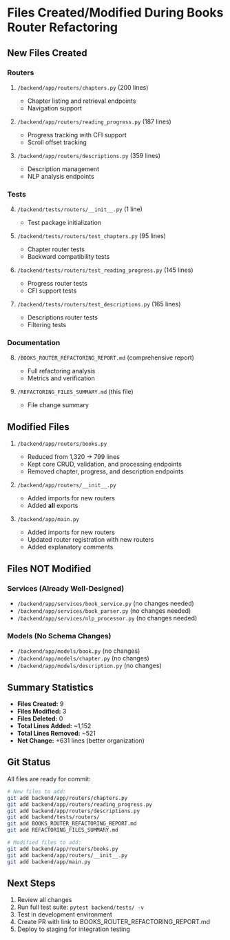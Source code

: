 # Files Created/Modified During Books Router Refactoring

## New Files Created

### Routers
1. `/backend/app/routers/chapters.py` (200 lines)
   - Chapter listing and retrieval endpoints
   - Navigation support

2. `/backend/app/routers/reading_progress.py` (187 lines)
   - Progress tracking with CFI support
   - Scroll offset tracking

3. `/backend/app/routers/descriptions.py` (359 lines)
   - Description management
   - NLP analysis endpoints

### Tests
4. `/backend/tests/routers/__init__.py` (1 line)
   - Test package initialization

5. `/backend/tests/routers/test_chapters.py` (95 lines)
   - Chapter router tests
   - Backward compatibility tests

6. `/backend/tests/routers/test_reading_progress.py` (145 lines)
   - Progress router tests
   - CFI support tests

7. `/backend/tests/routers/test_descriptions.py` (165 lines)
   - Descriptions router tests
   - Filtering tests

### Documentation
8. `/BOOKS_ROUTER_REFACTORING_REPORT.md` (comprehensive report)
   - Full refactoring analysis
   - Metrics and verification

9. `/REFACTORING_FILES_SUMMARY.md` (this file)
   - File change summary

## Modified Files

1. `/backend/app/routers/books.py`
   - Reduced from 1,320 → 799 lines
   - Kept core CRUD, validation, and processing endpoints
   - Removed chapter, progress, and description endpoints

2. `/backend/app/routers/__init__.py`
   - Added imports for new routers
   - Added __all__ exports

3. `/backend/app/main.py`
   - Added imports for new routers
   - Updated router registration with new routers
   - Added explanatory comments

## Files NOT Modified

### Services (Already Well-Designed)
- `/backend/app/services/book_service.py` (no changes needed)
- `/backend/app/services/book_parser.py` (no changes needed)
- `/backend/app/services/nlp_processor.py` (no changes needed)

### Models (No Schema Changes)
- `/backend/app/models/book.py` (no changes)
- `/backend/app/models/chapter.py` (no changes)
- `/backend/app/models/description.py` (no changes)

## Summary Statistics

- **Files Created:** 9
- **Files Modified:** 3
- **Files Deleted:** 0
- **Total Lines Added:** ~1,152
- **Total Lines Removed:** ~521
- **Net Change:** +631 lines (better organization)

## Git Status

All files are ready for commit:

```bash
# New files to add:
git add backend/app/routers/chapters.py
git add backend/app/routers/reading_progress.py
git add backend/app/routers/descriptions.py
git add backend/tests/routers/
git add BOOKS_ROUTER_REFACTORING_REPORT.md
git add REFACTORING_FILES_SUMMARY.md

# Modified files to add:
git add backend/app/routers/books.py
git add backend/app/routers/__init__.py
git add backend/app/main.py
```

## Next Steps

1. Review all changes
2. Run full test suite: `pytest backend/tests/ -v`
3. Test in development environment
4. Create PR with link to BOOKS_ROUTER_REFACTORING_REPORT.md
5. Deploy to staging for integration testing

